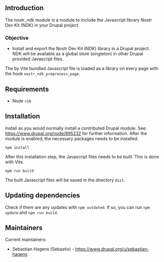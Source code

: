 ## Introduction

The nostr_ndk module is a module to include the Javascript library Nostr Dev Kit (NDK) in your Drupal project.

### Objective

* Install and export the Nostr Dev Kit (NDK) library in a Drupal project. NDK will be available as a global store (singleton) in other Drupal provided Javascript files.

The by Vite bundled Javascript file is loaded as a library on every page with the hook `nostr_ndk_preprocess_page`.

## Requirements

* Node `>16`

## Installation

Install as you would normally install a contributed Drupal module.
See: https://www.drupal.org/node/895232 for further information.
After the module is enabled, the necessary packages needs to be installed.

`npm install`

After this installation step, the Javascript files needs to be built. This is done with Vite.

`npm run build`

The built Javascript files will be saved in the directory `dist`.

## Updating dependencies

Check if there are any updates with `npm outdated`. If so, you can run `npm update` and `npm run build`.

## Maintainers

Current maintainers:

- Sebastian Hagens (Sebastix) - https://www.drupal.org/u/sebastian-hagens

